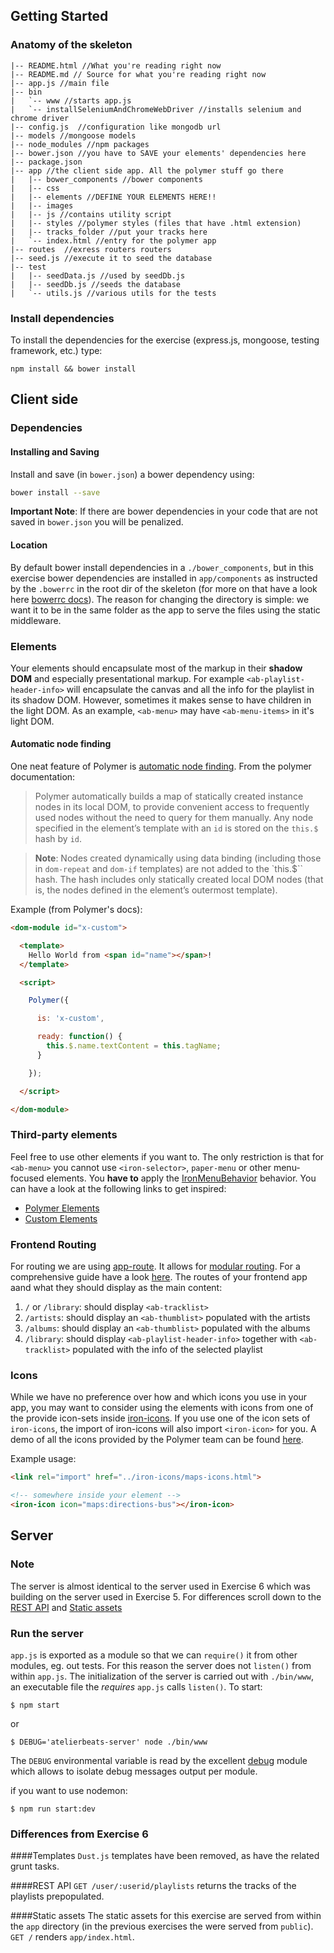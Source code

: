 ## Getting Started

### Anatomy of the skeleton

    |-- README.html //What you're reading right now
    |-- README.md // Source for what you're reading right now
    |-- app.js //main file
    |-- bin
    |   `-- www //starts app.js
    |   `-- installSeleniumAndChromeWebDriver //installs selenium and chrome driver
    |-- config.js  //configuration like mongodb url
    |-- models //mongoose models
    |-- node_modules //npm packages
    |-- bower.json //you have to SAVE your elements' dependencies here
    |-- package.json
    |-- app //the client side app. All the polymer stuff go there
    |   |-- bower_components //bower components
    |   |-- css
    |   |-- elements //DEFINE YOUR ELEMENTS HERE!!
    |   |-- images
    |   |-- js //contains utility script
    |   |-- styles //polymer styles (files that have .html extension)
    |   |-- tracks_folder //put your tracks here
    |   `-- index.html //entry for the polymer app 
    |-- routes  //exress routers routers
    |-- seed.js //execute it to seed the database
    |-- test
    |   |-- seedData.js //used by seedDb.js
    |   |-- seedDb.js //seeds the database
    |   `-- utils.js //various utils for the tests

### Install dependencies
To install the dependencies for the exercise (express.js, mongoose, testing framework, etc.) type:

    npm install && bower install

## Client side
### Dependencies
#### Installing and Saving
Install and save (in `bower.json`) a bower dependency using:

```bash
bower install --save
```

__Important Note__: If there are bower dependencies in your code that are not saved in `bower.json` you will be penalized. 

#### Location
By default bower install dependencies in a `./bower_components`, but in this exercise bower dependencies are installed in `app/components` as instructed by the `.bowerrc` in the root dir of the skeleton (for more on that have a look here [bowerrc docs](http://bower.io/docs/config/)). The reason for changing the directory is simple: we want it to be in the same folder as the app to serve the files using the static middleware.

### Elements
Your elements should encapsulate most of the markup in their __shadow DOM__ and especially presentational markup. For example `<ab-playlist-header-info>` will encapsulate the canvas and all the info for the playlist in its shadow DOM. However, sometimes it makes sense to have children in the light DOM. As an example, `<ab-menu>` may have `<ab-menu-items>` in it's light DOM.

#### Automatic node finding
One neat feature of Polymer is [automatic node finding](https://www.polymer-project.org/1.0/docs/devguide/local-dom.html#node-finding). 
From the polymer documentation:

>Polymer automatically builds a map of statically created instance nodes in its local DOM, to provide convenient access to frequently used nodes without the need to query for them manually. Any node specified in the element’s template with an `id` is stored on the `this.$` hash by `id`.

>__Note__: Nodes created dynamically using data binding (including those in  `dom-repeat` and `dom-if` templates) are not added to the `this.$`` hash. The hash includes only statically created local DOM nodes (that is, the nodes defined in the element’s outermost template).

Example (from Polymer's docs):

```html
<dom-module id="x-custom">

  <template>
    Hello World from <span id="name"></span>!
  </template>

  <script>

    Polymer({

      is: 'x-custom',

      ready: function() {
        this.$.name.textContent = this.tagName;
      }

    });

  </script>

</dom-module>
```

### Third-party elements
Feel free to use other elements if you want to. The only restriction is that for `<ab-menu>` you cannot use `<iron-selector>`, `paper-menu` or other menu-focused elements. You __have to__ apply the [IronMenuBehavior](https://elements.polymer-project.org/elements/iron-menu-behavior?active=Polymer.IronMenuBehavior) behavior.
You can have a look at the following links to get inspired:

* [Polymer Elements](https://elements.polymer-project.org/)
* [Custom Elements](https://customelements.io/)

### Frontend Routing
For routing we are using [app-route](https://elements.polymer-project.org/elements/app-route). It allows for [modular routing](https://www.polymer-project.org/1.0/blog/routing). For a comprehensive guide have a look [here](https://www.polymer-project.org/1.0/toolbox/routing). The routes of your frontend app aand what they should display as the main content:

1. `/` or `/library`: should display `<ab-tracklist>`
2. `/artists`: should display an `<ab-thumblist>` populated with the artists
3. `/albums`: should display an `<ab-thumblist>` populated with the albums
4. `/library`: should display `<ab-playlist-header-info>` together with `<ab-tracklist>` populated with the info of the selected playlist


### Icons
While we have no preference over how and which icons you use in your app, you may want to consider using the [<iron-icon>](https://elements.polymer-project.org/elements/iron-icon) elements with icons from one of the provide icon-sets inside [iron-icons](https://elements.polymer-project.org/elements/iron-icons). If you use one of the icon sets of `iron-icons`, the import of iron-icons will also import `<iron-icon>` for you.
A demo of all the icons provided by the Polymer team can be found [here](https://elements.polymer-project.org/elements/iron-icons?view=demo:demo/index.html).

Example usage:

```html
<link rel="import" href="../iron-icons/maps-icons.html">

<!-- somewhere inside your element -->
<iron-icon icon="maps:directions-bus"></iron-icon>
```

## Server

### Note
The server is almost identical to the server used in Exercise 6 which was building on the server used in Exercise 5. For differences scroll down to the [REST API](#rest-api) and [Static assets](#static-assets)

### Run the server
`app.js` is exported as a module so that we can  `require()` it from other modules, eg. out tests. For this reason the server does not `listen()` from within `app.js`. The initialization of the server is carried out with `./bin/www`, an executable file the _requires_ `app.js` calls `listen()`. To start:
    
```
$ npm start
```
or
```
$ DEBUG='atelierbeats-server' node ./bin/www
```

The `DEBUG` environmental variable is read by the excellent [debug](https://github.com/visionmedia/debug) module which allows to isolate debug messages output per module.

if you want to use nodemon:

```
$ npm run start:dev
```

### Differences from Exercise 6
####Templates
`Dust.js` templates have been removed, as have the related grunt tasks.

####REST API
`GET /user/:userid/playlists` returns the tracks of the playlists prepopulated.

####Static assets
The static assets for this exercise are served from within the `app` directory (in the previous exercises the were served from `public`). `GET /` renders `app/index.html`.
